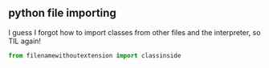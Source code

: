 ## python file importing

I guess I forgot how to import classes from other files and the interpreter, so TIL again!

```python
from filenamewithoutextension import classinside
```
